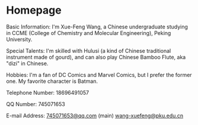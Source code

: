 # Homepage
Basic Information: I'm Xue-Feng Wang, a Chinese undergraduate studying in CCME (College of Chemistry and Molecular Engineering), Peking University.

Special Talents: I'm skilled with Hulusi (a kind of Chinese traditional instrument made of gourd), and can also play Chinese Bamboo Flute, aka "dizi" in Chinese.

Hobbies: I'm a fan of DC Comics and Marvel Comics, but I prefer the former one. My favorite character is Batman. 

Telephone Number: 18696491057

QQ Number: 745071653

E-mail Address: 745071653@qq.com (main)  wang-xuefeng@pku.edu.cn
